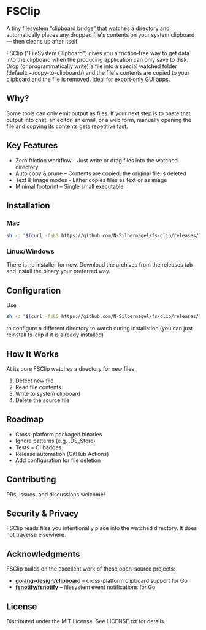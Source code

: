 # FSClip

A tiny filesystem “clipboard bridge” that watches a directory and automatically places any dropped file's contents on your system clipboard — then cleans up after itself.


FSClip ("FileSystem Clipboard") gives you a friction‑free way to get data into the clipboard when the producing application can only save to disk. Drop (or programmatically write) a file into a special watched folder (default: ~/copy-to-clipboard/) and the file's contents are copied to your clipboard and the file is removed. Ideal for export‑only GUI apps.

## Why?

Some tools can only emit output as files. If your next step is to paste that output into chat, an editor, an email, or a web form, manually opening the file and copying its contents gets repetitive fast.

## Key Features
* Zero friction workflow – Just write or drag files into the watched directory
* Auto copy & prune – Contents are copied; the original file is deleted
* Text & Image modes - Either copies files as text or as image
* Minimal footprint – Single small executable

## Installation
### Mac

```bash
sh -c "$(curl -fsLS https://github.com/N-Silbernagel/fs-clip/releases/latest/download/install.sh)
```

### Linux/Windows
There is no installer for now. Download the archives from the releases tab and install the binary your preferred way.

## Configuration

Use 
```bash
sh -c "$(curl -fsLS https://github.com/N-Silbernagel/fs-clip/releases/latest/download/install.sh) -- -d YOUR_DIRECTORY
``` 

to configure a different directory to watch during installation (you can just reinstall fs-clip if it is already installed)

## How It Works

At its core FSClip watches a directory for new files
1. Detect new file
2. Read file contents
3. Write to system clipboard
4. Delete the source file

## Roadmap
* Cross-platform packaged binaries
* Ignore patterns (e.g. .DS_Store)
* Tests + CI badges
* Release automation (GitHub Actions)
* Add configuration for file deletion

## Contributing

PRs, issues, and discussions welcome!

## Security & Privacy

FSClip reads files you intentionally place into the watched directory. It does not traverse elsewhere.

## Acknowledgments

FSClip builds on the excellent work of these open-source projects:

- **[golang-design/clipboard](https://github.com/golang-design/clipboard)** – cross-platform clipboard support for Go
- **[fsnotify/fsnotify](https://github.com/fsnotify/fsnotify)** – filesystem event notifications for Go

## License

Distributed under the MIT License. See LICENSE.txt for details.
